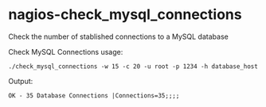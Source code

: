 # nagios-check_mysql_connections
Check the number of stablished connections to a MySQL database

Check MySQL Connections usage: 
```
./check_mysql_connections -w 15 -c 20 -u root -p 1234 -h database_host
```
Output: 
```
OK - 35 Database Connections |Connections=35;;;;
```
